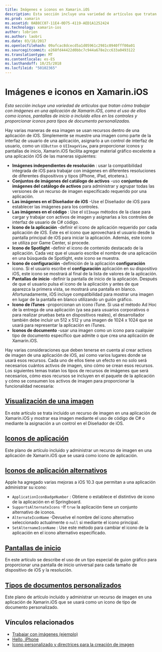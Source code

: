 ```yaml
---
title: Imágenes e iconos en Xamarin.iOS
description: Esta sección incluye una variedad de artículos que tratan cómo trabajar con imágenes en una aplicación de Xamarin.iOS, como el uso de ellos como iconos, pantallas de inicio o incluido ellos en los controles y proporcionar iconos para tipos de documento personalizadas.
ms.prod: xamarin
ms.assetid: 0AB8CC07-11E4-0D75-4119-AED1A1252424
ms.technology: xamarin-ios
author: lobrien
ms.author: laobri
ms.date: 03/18/2017
ms.openlocfilehash: 09afcac8dcecd5a1d05961c2981c0940fff00a01
ms.sourcegitcommit: e268fd44422d0bbc7c944a678e2cc633a0493122
ms.translationtype: MT
ms.contentlocale: es-ES
ms.lasthandoff: 10/25/2018
ms.locfileid: "50102365"
---
```

# <a name="images-and-icons-in-xamarinios"></a>Imágenes e iconos en Xamarin.iOS

_Esta sección incluye una variedad de artículos que tratan cómo trabajar con imágenes en una aplicación de Xamarin.iOS, como el uso de ellos como iconos, pantallas de inicio o incluido ellos en los controles y proporcionar iconos para tipos de documento personalizadas._

Hay varias maneras de esa imagen se usan recursos dentro de una aplicación de iOS. Simplemente se muestre una imagen como parte de la interfaz de usuario de una aplicación, asignarlo a un control de interfaz de usuario, como un `UIButton` o `UIImageView`, para proporcionar iconos y pantallas de inicio, Xamarin.iOS facilita agregar material gráfico excelente a una aplicación iOS de las maneras siguientes: 

- **Imágenes independientes de resolución** : usar la compatibilidad integrada de iOS para trabajar con imágenes en diferentes resoluciones de diferentes dispositivos y tipos (iPhone, iPad, etcetera.).
- **Conjuntos de imágenes del catálogo de activos** -uso **conjuntos de imágenes del catálogo de activos** para administrar y agrupar todas las versiones de un recurso de imagen especificado requerido por una aplicación.
- **Las imágenes en el Diseñador de iOS** -Use el Diseñador de iOS para establecer las imágenes para los controles.
- **Las imágenes en el código** : Use el `UIImage` métodos de la clase para cargar y trabajar con activos de imagen y asignarlas a los controles de interfaz de usuario de C# código.
- **Icono de la aplicación** -definir el icono de aplicación requerido por cada aplicación de iOS. Éste es el icono que aprovechará el usuario desde la pantalla principal de iOS para iniciar la aplicación. Además, este icono se utiliza por Game Center, si procede.
- **Icono de Spotlight** -definir el icono de contenido destacado de la aplicación. Cada vez que el usuario escribe el nombre de una aplicación en una búsqueda de Spotlight, este icono se muestra.
- **Icono de configuración** -definición de la aplicación **configuración** icono. Si el usuario escribe el **configuración** aplicación en su dispositivo iOS, este icono se mostrará al final de la lista de valores de la aplicación. 
- **Pantallas de inicio** -definir la pantalla de inicio de la aplicación. Después de que el usuario pulsa el icono de la aplicación y antes de que aparezca la primera vista, se mostrará una pantalla en blanco. Afortunadamente, iOS incluye compatibilidad para mostrar una imagen en lugar de la pantalla en blanco utilizando un guión gráfico. 
- **Icono de iTunes** -proporcionan un icono iTune. Si usa el método Ad Hoc de la entrega de una aplicación (ya sea para usuarios corporativos o para realizar pruebas beta en dispositivos reales), el desarrollador también debe incluir un 512 x 512 y una imagen de 1024 x 1024 que se usará para representar la aplicación en iTunes.
- **Iconos de documento** -usar una imagen como un icono para cualquier tipo de documento específico que admite o que crea una aplicación de Xamarin.iOS.

Hay varias consideraciones que deben tenerse en cuenta al crear activos de imagen de una aplicación de iOS, así como varios lugares donde se usará esos recursos. Cada uno de ellos tiene un efecto en no solo será necesarios cuántos activos de imagen, sino cómo se crean esos recursos. Los siguientes temas tratan los tipos de recursos de imágenes que será necesarios, cómo esos recursos se incluyen en el paquete de la aplicación y cómo se consumen los activos de imagen para proporcionar la funcionalidad necesaria:


## <a name="displaying-an-imageiosapp-fundamentalsimages-iconsdisplaying-an-imagemd"></a>[Visualización de una imagen](~/ios/app-fundamentals/images-icons/displaying-an-image.md)

En este artículo se trata incluido un recurso de imagen en una aplicación de Xamarin.iOS y mostrar esa imagen mediante el uso de código de C# o mediante la asignación a un control en el Diseñador de iOS.

## <a name="application-iconsiosapp-fundamentalsimages-iconsapp-iconsmd"></a>[Iconos de aplicación](~/ios/app-fundamentals/images-icons/app-icons.md)

Este plano de artículo incluido y administrar un recurso de imagen en una aplicación de Xamarin.iOS que se usará como icono de aplicación.

## <a name="alternate-app-iconsiosapp-fundamentalsimages-iconsalternate-app-iconsmd"></a>[Iconos de aplicación alternativos](~/ios/app-fundamentals/images-icons/alternate-app-icons.md)

Apple ha agregado varias mejoras a iOS 10.3 que permitan a una aplicación administrar su icono:

 - `ApplicationIconBadgeNumber` : Obtiene o establece el distintivo de icono de la aplicación en el Springboard.
 - `SupportsAlternateIcons` -If `true` la aplicación tiene un conjunto alternativo de iconos.
 - `AlternateIconName` -Devuelve el nombre del icono alternativo seleccionado actualmente o `null` si mediante el icono principal.
 - `SetAlternameIconName` : Use este método para cambiar el icono de la aplicación en el icono alternativo especificado.


## <a name="launch-screensiosapp-fundamentalsimages-iconslaunch-screensmd"></a>[Pantallas de inicio](~/ios/app-fundamentals/images-icons/launch-screens.md)

En este artículo se describe el uso de un tipo especial de guion gráfico para proporcionar una pantalla de inicio universal para cada tamaño de dispositivo de iOS y la resolución.

## <a name="custom-document-typesiosapp-fundamentalsimages-iconscustom-document-typesmd"></a>[Tipos de documentos personalizados](~/ios/app-fundamentals/images-icons/custom-document-types.md)

Este plano de artículo incluido y administrar un recurso de imagen en una aplicación de Xamarin.iOS que se usará como un icono de tipo de documento personalizado.



## <a name="related-links"></a>Vínculos relacionados

- [Trabajar con imágenes (ejemplo)](https://developer.xamarin.com/samples/WorkingWithImages/)
- [Hello, iPhone](~/ios/get-started/hello-ios/index.md)
- [Icono personalizado y directrices para la creación de imagen](http://developer.apple.com/library/ios/#documentation/UserExperience/Conceptual/MobileHIG/IconsImages/IconsImages.html)
